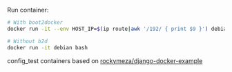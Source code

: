 

Run container:

```sh
# With boot2docker
docker run -it --env HOST_IP=$(ip route|awk '/192/ { print $9 }') debian bash

# Without b2d
docker run -it debian bash
```


config_test containers based on [rockymeza/django-docker-example](https://github.com/rockymeza/django-docker-example)
